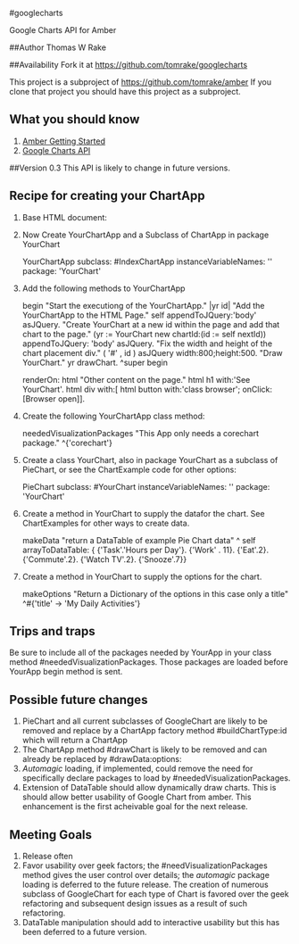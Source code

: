 #googlecharts

Google Charts API for Amber

##Author
Thomas W Rake

##Availability
Fork it at https://github.com/tomrake/googlecharts

This project is a subproject of https://github.com/tomrake/amber
If you clone that project you should have this project as a subproject.

## What you should know

1. [Amber Getting Started](https://github.com/NicolasPetton/amber/wiki/Getting-started)
2. [Google Charts API](https://developers.google.com/chart/)

##Version 0.3
This API is likely to change in future versions.

## Recipe for creating your ChartApp

1) Base HTML document:

    <!DOCTYPE HTML PUBLIC "-//W3C//DTD HTML 4.01 Transitional//EN">
    <html>
      <head>
        <title>Google Charts</title>
        <script src="../../js/amber.js" type="text/javascript"></script>
        <script type="text/javascript">
    		 loadAmber({
    			files: ['GoogleLoader.js','GoogleCharts.js','YourChart.js'],
    			prefix: 'examples/googlecharts/js', // path for js files i think
    			ready: function() {
    			  $(function() {
    				smalltalk.YourChartApp._new(); // Start the smalltalk App
    			  });
    		}}); 
    	</script>
      </head>
    
      <body>
      </body>
    </html>

2) Now Create YourChartApp and a Subclass of ChartApp in package YourChart

    YourChartApp subclass: #IndexChartApp
    instanceVariableNames: ''
    package: 'YourChart'

3) Add the following methods to YourChartApp

    begin
    	"Start the executiong of the YourChartApp."
        |yr id|
        "Add the YourChartApp to the HTML Page."
        self appendToJQuery:'body' asJQuery.
        "Create YourChart at a new id within the page and add that chart to the page."
        (yr := YourChart new chartId:(id := self nextId)) appendToJQuery: 'body' asJQuery.
        "Fix the width and height of the chart placement div."
        ( '#' , id ) asJQuery width:800;height:500.
        "Draw YourChart."
        yr drawChart.
        ^super begin


    renderOn: html
        "Other content on the page."
        html
             h1 with:'See YourChart'.
        html
            div
                with:[ 
                    html button 
            	         with:'class browser';
               	         onClick:[Browser open]].        

3) Create the following YourChartApp class method:

    neededVisualizationPackages
        "This App only needs a corechart package."
         ^{'corechart'}

4) Create a class YourChart, also in package YourChart as a subclass of PieChart, or see the ChartExample code for other options:

    PieChart subclass: #YourChart
        instanceVariableNames: ''
        package: 'YourChart'

5) Create a method in YourChart to supply the datafor the chart. See ChartExamples for other ways to create data.

    makeData
        "return a DataTable of example Pie Chart data"
         ^ self arrayToDataTable: { {'Task'.'Hours per Day'}.
                {'Work' . 11}.
                {'Eat'.2}.
                {'Commute'.2}.
                {'Watch TV'.2}.
                {'Snooze'.7}}

6) Create a method in YourChart to supply the options for the chart.

    makeOptions
        "Return a Dictionary of the options in this case only a title"
        ^#{'title' -> 'My Daily Activities'}

## Trips and traps

Be sure to include all of the packages needed by YourApp in your class method #neededVisualizationPackages. Those packages are loaded before YourApp begin method is sent.

## Possible future changes

1. PieChart and all current subclasses of GoogleChart are likely to be removed and replace by a ChartApp factory method #buildChartType:id which will return a ChartApp
2. The ChartApp method #drawChart is likely to be removed and can already be replaced by #drawData:options:
3. *Automagic* loading, if implemented, could remove the need for specifically declare packages to load by #neededVisualizationPackages.
4. Extension of DataTable should allow dynamically draw charts. This is should allow better usability of Google Chart from amber. This enhancement is the first acheivable goal for the next release.


## Meeting Goals

1. Release often
2. Favor usability over geek factors; the #needVisualizationPackages method gives the user control over details; the *automagic* package loading is deferred to the future release. The creation of numerous subclass of GoogleChart for each type of Chart is favored over the geek refactoring and subsequent design issues as a result of such refactoring.
3. DataTable manipulation should add to interactive usability but this has been deferred to a future version.


